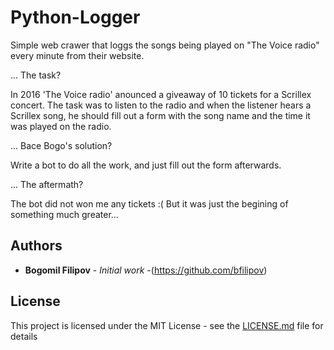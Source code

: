 # Python-Logger

Simple web crawer that loggs the songs being played on "The Voice radio" every minute from their website. 

... The task?

In 2016 'The Voice radio' anounced a giveaway of 10 tickets for a Scrillex concert.  The task was to listen to the radio
and when the listener hears a Scrillex song, he should fill out a form with the song name and the time it was played on 
the radio. 

... Bace Bogo's solution?

Write a bot to do all the work, and just fill out the form afterwards. 

... The aftermath?

The bot did not won me any tickets :( 
But it was just the begining of something much greater...

## Authors

* **Bogomil Filipov** - *Initial work* -(https://github.com/bfilipov)

## License

This project is licensed under the MIT License - see the [LICENSE.md](LICENSE.md) file for details
